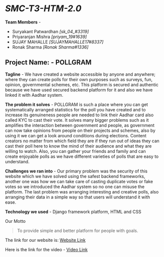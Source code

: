 # _SMC-T3-HTM-2.0_

**Team Members** -
- Suryakant Patwardhan *[sk_04_#3319]*
- Priyaranjan Mishra *[priyam_19#1639]*
- SUJAY MAHALLE *[SUJAYMAHALLE17#8337]*
- Ronak Sharma *[Ronak Sharma#1336]*

## Project Name: - POLLGRAM 
**Tagline** - We have created a website accessible by anyone and anywhere; where they can create polls for their own purposes such as surveys, fun, opinion, governmental schemes, etc. This platform is secured and authentic because we have used secured backend platform for it and also we have linked it with Aadhar system.

**The problem it solves** - POLLGRAM is such a place where you can get systematically arranged statistics for the poll you have created and to increase its genuineness people are needed to link their Aadhar card also called KYC to cast their vote. It solves many bigger problems such as it amplifies the interaction between government and people, as government can now take opinions from people on their projects and schemes, also by using it we can get a look around conditions during elections. Content creators no matter from which field they are if they run out of ideas they can cast their poll here to know the mind of their audience and what they are willing to watch. Also, you can gather your friends and family and can create enjoyable polls as we have different varieties of polls that are easy to understand.

**Challenges we ran into** - Our primary problem was the security of this website which we have solved using the safest backend frameworks, another one was how we can take care of casting duplicate votes or fake votes so we introduced the Aadhar system so no one can misuse the platform. The last problem was arranging interesting and creative polls, also arranging their data in a simple way so that users will understand it with ease. 

**Technology we used** - Django framework platform, HTML and CSS

Our Motto
> To provide simple and better platform for people with goals.


The link for our website is: [Website Link](https://priyam-op-007.github.io/SMC-T-3-HTM-2.0/signup.html)

Here is the link for the video - [Video Link](https://youtu.be/9MZ59-BzXUY)
